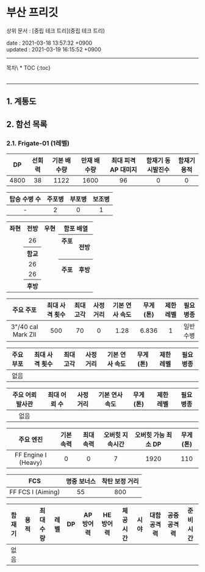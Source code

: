 # 부산 프리깃

상위 문서 : [중립 테크 트리](중립 테크 트리)

date : 2021-03-18 13:57:32 +0900\
updated : 2021-03-19 16:15:52 +0900

---

<table>
목차\
* TOC
{:toc}
</table>

---

## 1. 계통도

## 2. 함선 목록

### 2.1. Frigate-01 (1레벨)



**DP**|**선회력**|**기본 배수량**|**만재 배수량**|**최대 피격 AP 대미지**|**함재기 동시발진수**|**함재기 용적**
:-:|:-:|:-:|:-:|:-:|:-:|:-:
4800|38|1122|1600|96|0|0

**탑승 수병 수**|**주포병**|**부포병**|**보조병**
:-:|:-:|:-:|:-:
-|2|0|1

<table>
	<tr align="center" valign="center">
		<th>좌현</th>
		<th>전방</th>
		<th>우현</th>
		<th colspan="2">함포 배열</th>
	</tr>
	<tr align="center" valign="center">
		<td></td>
		<td>26</td>
		<td></td>
		<th rowspan="1">주포</th>
		<th rowspan="2">전방</th>
	</tr>
	<tr align="center" valign="center">
		<td></td>
		<th rowspan="1">함교</th>
		<td></td>
		<td></td>
	</tr>
	<tr align="center" valign="center">
		<td></td>
		<td>26</td>
		<td></td>
		<th rowspan="2">주포</th>
		<th rowspan="2">후방</th>
	</tr>
	<tr align="center" valign="center">
		<td></td>
		<td>26</td>
		<td></td>
	</tr>
	<tr align="center" valign="center">
		<td></td>
		<th>후방</th>
		<td></td>
		<td></td>
		<td></td>
	</tr>
</table>

**주요 주포**|**최대 사격 횟수**|**최대 고각**|**사정거리**|**기본 연사 속도**|**무게(톤)**|**제한 레벨**|**필요 병종**
:-:|:-:|:-:|:-:|:-:|:-:|:-:|:-:
3"/40 cal Mark ZII|500|70|0|1.28|6.836|1|일반수병

**주요 부포**|**최대 사격 횟수**|**최대 고각**|**사정거리**|**기본 연사 속도**|**무게(톤)**|**제한 레벨**|**필요 병종**
:-:|:-:|:-:|:-:|:-:|:-:|:-:|:-:
없음|||||||

**주요 어뢰 발사관**|**최대 어뢰 수**|**사정거리**|**기본 연사 속도**|**무게(톤)**|**제한 레벨**|**필요 병종**
:-:|:-:|:-:|:-:|:-:|:-:|:-:
없음||||||

**주요 엔진**|**기본 속력**|**최대 속력**|**오버힛 지속시간**|**오버힛 가능 최소 DP**|**무게(톤)**
:-:|:-:|:-:|:-:|:-:|:-:
FF Engine I (Heavy)|0|0|7|1920|110

**FCS**|**명중 보너스**|**착탄 보정 거리**
:-:|:-:|:-:
FF FCS I (Aiming)|55|800

**함재기**|**용적**|**최대 수량**|**레벨**|**DP**|**AP 방어력**|**HE 방어력**|**체공 시간**|**시야**|**대함 공격력**|**공중 공격력**|**준비 시간**
:-:|:-:|:-:|:-:|:-:|:-:|:-:|:-:|:-:|:-:|:-:|:-:
없음|||||||||||

